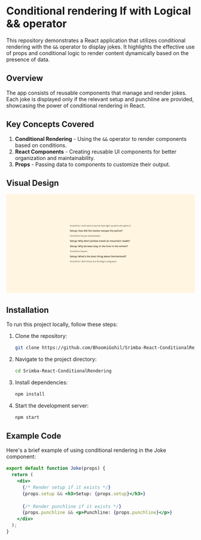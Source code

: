 # Conditional rendering If with Logical && operator

This repository demonstrates a React application that utilizes conditional rendering with the `&&` operator to display jokes. It highlights the effective use of props and conditional logic to render content dynamically based on the presence of data.

## Overview

The app consists of reusable components that manage and render jokes. Each joke is displayed only if the relevant setup and punchline are provided, showcasing the power of conditional rendering in React.

## Key Concepts Covered

1. **Conditional Rendering** - Using the `&&` operator to render components based on conditions.
2. **React Components** - Creating reusable UI components for better organization and maintainability.
3. **Props** - Passing data to components to customize their output.

## Visual Design

![Index](Index.png)

## Installation

To run this project locally, follow these steps:

1. Clone the repository:

   ```bash
   git clone https://github.com/BhoomiGohil/Srimba-React-ConditionalRendering.git
   ```

2. Navigate to the project directory:

   ```bash
   cd Srimba-React-ConditionalRendering
   ```

3. Install dependencies:

   ```bash
   npm install
   ```

4. Start the development server:
   ```bash
   npm start
   ```

## Example Code

Here's a brief example of using conditional rendering in the Joke component:

```jsx
export default function Joke(props) {
  return (
    <div>
      {/* Render setup if it exists */}
      {props.setup && <h3>Setup: {props.setup}</h3>}

      {/* Render punchline if it exists */}
      {props.punchline && <p>Punchline: {props.punchline}</p>}
    </div>
  );
}
```
